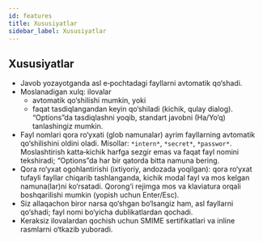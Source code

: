 ```yaml
---
id: features
title: Xususiyatlar
sidebar_label: Xususiyatlar
---
```


## Xususiyatlar

- Javob yozayotganda asl e‑pochtadagi fayllarni avtomatik qo‘shadi.
- Moslanadigan xulq: ilovalar
  - avtomatik qo‘shilishi mumkin, yoki
  - faqat tasdiqlangandan keyin qo‘shiladi (kichik, qulay dialog). “Options”da tasdiqlashni yoqib, standart javobni (Ha/Yo‘q) tanlashingiz mumkin.
- Fayl nomlari qora ro‘yxati (glob namunalar) ayrim fayllarning avtomatik qo‘shilishini oldini oladi. Misollar: `*intern*`, `*secret*`, `*passwor*`.
  Moslashtirish katta‑kichik harfga sezgir emas va faqat fayl nomini tekshiradi; “Options”da har bir qatorda bitta namuna bering.
- Qora ro‘yxat ogohlantirishi (ixtiyoriy, andozada yoqilgan): qora ro‘yxat tufayli fayllar chiqarib tashlanganda, kichik modal fayl va mos kelgan namuna(lar)ni ko‘rsatadi. Qorong‘i rejimga mos va klaviatura orqali boshqarilishi mumkin (yopish uchun Enter/Esc).
- Siz allaqachon biror narsa qo‘shgan bo‘lsangiz ham, asl fayllarni qo‘shadi; fayl nomi bo‘yicha dublikatlardan qochadi.
- Keraksiz ilovalardan qochish uchun SMIME sertifikatlari va inline rasmlarni o‘tkazib yuboradi.
